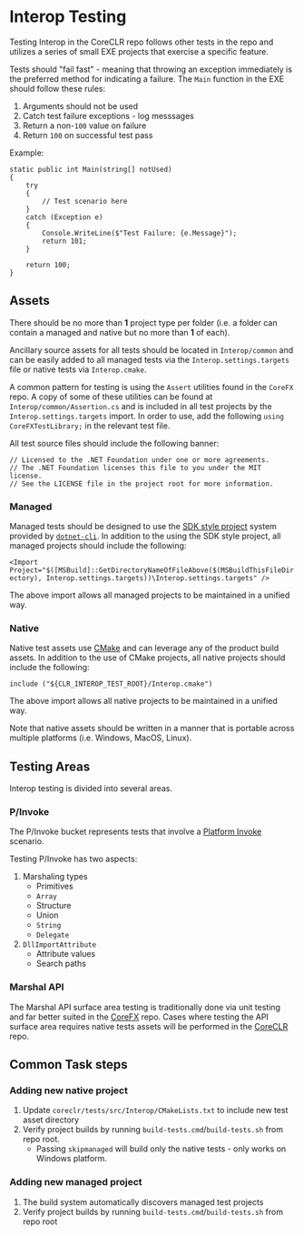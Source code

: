 # Interop Testing

Testing Interop in the CoreCLR repo follows other tests in the repo and utilizes a series of small EXE projects that exercise a specific feature.

Tests should "fail fast" - meaning that throwing an exception immediately is the preferred method for indicating a failure. The `Main` function in the EXE should follow these rules:

1) Arguments should not be used
1) Catch test failure exceptions - log messsages
1) Return a non-`100` value on failure
1) Return `100` on successful test pass

Example:

    static public int Main(string[] notUsed)
    {
        try
        {
            // Test scenario here
        }
        catch (Exception e)
        {
            Console.WriteLine($"Test Failure: {e.Message}");
            return 101;
        }

        return 100;
    }

## Assets

There should be no more than **1** project type per folder (i.e. a folder can contain a managed and native but no more than **1** of each).

Ancillary source assets for all tests should be located in `Interop/common` and can be easily added to all managed tests via the `Interop.settings.targets` file or native tests via `Interop.cmake`.

A common pattern for testing is using the `Assert` utilities found in the `CoreFX` repo. A copy of some of these utilities can be found at `Interop/common/Assertion.cs` and is included in all test projects by the `Interop.settings.targets` import. In order to use, add the following `using CoreFXTestLibrary;` in the relevant test file.

All test source files should include the following banner:

    // Licensed to the .NET Foundation under one or more agreements.
    // The .NET Foundation licenses this file to you under the MIT license.
    // See the LICENSE file in the project root for more information.

### Managed

Managed tests should be designed to use the [SDK style project](https://docs.microsoft.com/en-us/dotnet/core/tools/csproj) system provided by [`dotnet-cli`](https://github.com/dotnet/cli). In addition to the using the SDK style project, all managed projects should include the following:

`<Import Project="$([MSBuild]::GetDirectoryNameOfFileAbove($(MSBuildThisFileDirectory), Interop.settings.targets))\Interop.settings.targets" />`

The above import allows all managed projects to be maintained in a unified way.

### Native

Native test assets use [CMake](https://cmake.org/) and can leverage any of the product build assets. In addition to the use of CMake projects, all native projects should include the following:

`include ("${CLR_INTEROP_TEST_ROOT}/Interop.cmake")`

The above import allows all native projects to be maintained in a unified way.

Note that native assets should be written in a manner that is portable across multiple platforms  (i.e. Windows, MacOS, Linux).

## Testing Areas

Interop testing is divided into several areas.

### P/Invoke

The P/Invoke bucket represents tests that involve a [Platform Invoke](https://docs.microsoft.com/en-us/dotnet/standard/native-interop) scenario.

Testing P/Invoke has two aspects:

1) Marshaling types
    * Primitives
    * `Array`
    * Structure
    * Union
    * `String`
    * `Delegate`
1) `DllImportAttribute`
    * Attribute values
    * Search paths

### Marshal API

The Marshal API surface area testing is traditionally done via unit testing and far better suited in the [CoreFX](https://github.com/dotnet/corefx/tree/master/src/System.Runtime.InteropServices/tests) repo. Cases where testing the API surface area requires native tests assets will be performed in the [CoreCLR](https://github.com/dotnet/coreclr/tree/master/tests/src/Interop) repo.

## Common Task steps

### Adding new native project
1) Update `coreclr/tests/src/Interop/CMakeLists.txt` to include new test asset directory
1) Verify project builds by running `build-tests.cmd`/`build-tests.sh` from repo root.
    * Passing `skipmanaged` will build only the native tests - only works on Windows platform.

### Adding new managed project
1) The build system automatically discovers managed test projects
1) Verify project builds by running `build-tests.cmd`/`build-tests.sh` from repo root